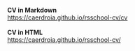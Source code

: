 **CV in Markdown** <br>
https://caerdroia.github.io/rsschool-cv/cv
<br><br>
**CV in HTML** <br>
https://caerdroia.github.io/rsschool-cv/
